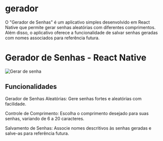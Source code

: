 # gerador
O "Gerador de Senhas" é um aplicativo simples desenvolvido em React Native que permite gerar senhas aleatórias com diferentes comprimentos. Além disso, o aplicativo oferece a funcionalidade de salvar senhas geradas com nomes associados para referência futura.

# Gerador de Senhas - React Native




![Gerar de senha](https://github.com/issaflores/gerador/assets/97623561/d8185849-c8db-43a9-a168-587263170b62)

## Funcionalidades
Gerador de Senhas Aleatórias: Gere senhas fortes e aleatórias com facilidade.

Controle de Comprimento: Escolha o comprimento desejado para suas senhas, variando de 6 a 20 caracteres.

Salvamento de Senhas: Associe nomes descritivos às senhas geradas e salve-as para referência futura.
